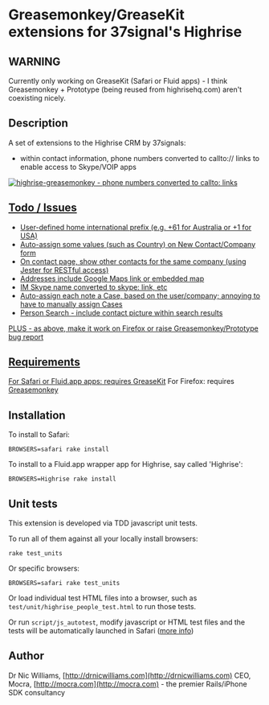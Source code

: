 # Greasemonkey/GreaseKit extensions for 37signal's Highrise

## WARNING

Currently only working on GreaseKit (Safari or Fluid apps) - I think Greasemonkey + Prototype (being reused from highrisehq.com) aren't coexisting nicely.

## Description

A set of extensions to the Highrise CRM by 37signals:

* within contact information, phone numbers converted to callto:// links to enable access to Skype/VOIP apps

<a href="http://skitch.com/drnic/wep3/highrise-greasemonkey-phone-numbers-converted-to-callto-links"><img src="http://img.skitch.com/20080826-1e34ar1x8xmsfe4rh45g39dqiy.jpg" alt="highrise-greasemonkey - phone numbers converted to callto: links" />

## Todo / Issues

* User-defined home international prefix (e.g. +61 for Australia or +1 for USA)
* Auto-assign some values (such as Country) on New Contact/Company form
* On contact page, show other contacts for the same company (using Jester for RESTful access)
* Addresses include Google Maps link or embedded map
* IM Skype name converted to skype: link, etc
* Auto-assign each note a Case, based on the user/company; annoying to have to manually assign Cases
* Person Search - include contact picture within search results

PLUS - as above, make it work on Firefox or raise Greasemonkey/Prototype bug report

## Requirements

For Safari or Fluid.app apps: requires [GreaseKit](http://8-p.info/greasekit/)
For Firefox: requires [Greasemonkey](https://addons.mozilla.org/en-US/firefox/addon/748)

## Installation

To install to Safari:

    BROWSERS=safari rake install

To install to a Fluid.app wrapper app for Highrise, say called 'Highrise':

    BROWSERS=Highrise rake install

## Unit tests

This extension is developed via TDD javascript unit tests. 

To run all of them against all your locally install browsers:

    rake test_units

Or specific browsers:

    BROWSERS=safari rake test_units

Or load individual test HTML files into a browser, such as `test/unit/highrise_people_test.html` to run those tests.

Or run `script/js_autotest`, modify javascript or HTML test files and the tests will be automatically launched in Safari ([more info](http://drnicwilliams.com/2008/01/04/autotesting-javascript-in-rails/))

## Author

Dr Nic Williams, [http://drnicwilliams.com](http://drnicwilliams.com)
CEO, Mocra, [http://mocra.com](http://mocra.com) - the premier Rails/iPhone SDK consultancy